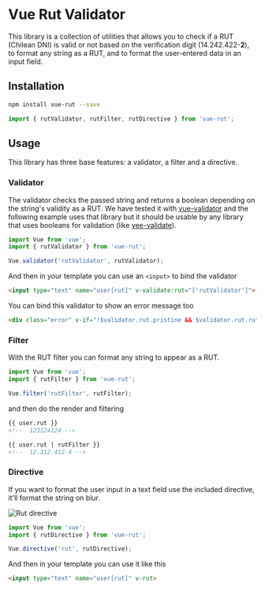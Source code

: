 # Vue Rut Validator

This library is a collection of utilities that allows you to check if a RUT (Chilean DNI) is valid or not based on the verification digit (14.242.422-<b>2</b>), to format any string as a RUT, and to format the user-entered data in an input field.

## Installation

```bash
npm install vue-rut --save
```

```javascript
import { rutValidator, rutFilter, rutDirective } from 'vue-rut';
```

## Usage

This library has three base features: a validator, a filter and a directive.

### Validator
The validator checks the passed string and returns a boolean depending on the string's validity as a RUT. We have tested it with [vue-validator](https://github.com/kazupon/vue-validator) and the following example uses that library but it should be usable by any library that uses booleans for validation (like [vee-validate](http://vee-validate.logaretm.com/rules#custom-rules)).

```javascript
import Vue from 'vue';
import { rutValidator } from 'vue-rut';

Vue.validator('rutValidator', rutValidator);

```

And then in your template you can use an `<input>` to bind the validator

```HTML
<input type="text" name="user[rut]" v-validate:rut="['rutValidator']">
```

You can bind this validator to show an error message too

```HTML
<div class="error" v-if="!$validator.rut.pristine && $validator.rut.rutValidator">This RUT is not valid</div>
```

### Filter

With the RUT filter you can format any string to appear as a RUT.

```javascript
import Vue from 'vue';
import { rutFilter } from 'vue-rut';

Vue.filter('rutFilter', rutFilter);
```

and then do the render and filtering

```HTML
{{ user.rut }}
<!--  123124124 -->

{{ user.rut | rutFilter }}
<!--  12.312.412-4 -->
```

### Directive

If you want to format the user input in a text field use the included directive, it'll format the string on blur.

![Rut directive](http://i.imgur.com/s6eRYSF.gif)

```javascript
import Vue from 'vue';
import { rutDirective } from 'vue-rut';

Vue.directive('rut', rutDirective);
```

And then in your template you can use it like this

```HTML
<input type="text" name="user[rut]" v-rut>
```
